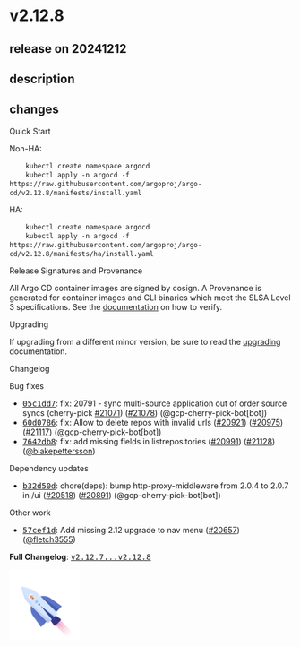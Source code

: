 # v2.12.8

## release on 20241212

## description

## changes

Quick Start

Non-HA:

        kubectl create namespace argocd
        kubectl apply -n argocd -f https://raw.githubusercontent.com/argoproj/argo-cd/v2.12.8/manifests/install.yaml

HA:

        kubectl create namespace argocd
        kubectl apply -n argocd -f https://raw.githubusercontent.com/argoproj/argo-cd/v2.12.8/manifests/ha/install.yaml

Release Signatures and Provenance

All Argo CD container images are signed by cosign. A Provenance is generated for container images and CLI binaries which meet the SLSA Level 3 specifications. See the <a href="https://argo-cd.readthedocs.io/en/stable/operator-manual/signed-release-assets" rel="nofollow">documentation</a> on how to verify.

Upgrading

If upgrading from a different minor version, be sure to read the <a href="https://argo-cd.readthedocs.io/en/stable/operator-manual/upgrading/overview/" rel="nofollow">upgrading</a> documentation.

Changelog

Bug fixes

* <a class="commit-link" data-hovercard-type="commit" data-hovercard-url="https://github.com/argoproj/argo-cd/commit/05c1dd7d60f01fd4d0e5467063567f5c4483d549/hovercard" href="https://github.com/argoproj/argo-cd/commit/05c1dd7d60f01fd4d0e5467063567f5c4483d549"><tt>05c1dd7</tt></a>: fix: 20791 - sync multi-source application out of order source syncs (cherry-pick <a class="issue-link js-issue-link" data-error-text="Failed to load title" data-id="2719542463" data-permission-text="Title is private" data-url="https://github.com/argoproj/argo-cd/issues/21071" data-hovercard-type="pull_request" data-hovercard-url="/argoproj/argo-cd/pull/21071/hovercard" href="https://github.com/argoproj/argo-cd/pull/21071">#21071</a>) (<a class="issue-link js-issue-link" data-error-text="Failed to load title" data-id="2720893996" data-permission-text="Title is private" data-url="https://github.com/argoproj/argo-cd/issues/21078" data-hovercard-type="pull_request" data-hovercard-url="/argoproj/argo-cd/pull/21078/hovercard" href="https://github.com/argoproj/argo-cd/pull/21078">#21078</a>) (@gcp-cherry-pick-bot[bot])
* <a class="commit-link" data-hovercard-type="commit" data-hovercard-url="https://github.com/argoproj/argo-cd/commit/60d0786c82ffd3f5ace2fead7d2c98b1552e396b/hovercard" href="https://github.com/argoproj/argo-cd/commit/60d0786c82ffd3f5ace2fead7d2c98b1552e396b"><tt>60d0786</tt></a>: fix: Allow to delete repos with invalid urls (<a class="issue-link js-issue-link" data-error-text="Failed to load title" data-id="2687657397" data-permission-text="Title is private" data-url="https://github.com/argoproj/argo-cd/issues/20921" data-hovercard-type="issue" data-hovercard-url="/argoproj/argo-cd/issues/20921/hovercard" href="https://github.com/argoproj/argo-cd/issues/20921">#20921</a>) (<a class="issue-link js-issue-link" data-error-text="Failed to load title" data-id="2698821258" data-permission-text="Title is private" data-url="https://github.com/argoproj/argo-cd/issues/20975" data-hovercard-type="pull_request" data-hovercard-url="/argoproj/argo-cd/pull/20975/hovercard" href="https://github.com/argoproj/argo-cd/pull/20975">#20975</a>) (<a class="issue-link js-issue-link" data-error-text="Failed to load title" data-id="2730106597" data-permission-text="Title is private" data-url="https://github.com/argoproj/argo-cd/issues/21117" data-hovercard-type="pull_request" data-hovercard-url="/argoproj/argo-cd/pull/21117/hovercard" href="https://github.com/argoproj/argo-cd/pull/21117">#21117</a>) (@gcp-cherry-pick-bot[bot])
* <a class="commit-link" data-hovercard-type="commit" data-hovercard-url="https://github.com/argoproj/argo-cd/commit/7642db8ddf74cda499ce1e448026b952abc9a304/hovercard" href="https://github.com/argoproj/argo-cd/commit/7642db8ddf74cda499ce1e448026b952abc9a304"><tt>7642db8</tt></a>: fix: add missing fields in listrepositories (<a class="issue-link js-issue-link" data-error-text="Failed to load title" data-id="2702355556" data-permission-text="Title is private" data-url="https://github.com/argoproj/argo-cd/issues/20991" data-hovercard-type="pull_request" data-hovercard-url="/argoproj/argo-cd/pull/20991/hovercard" href="https://github.com/argoproj/argo-cd/pull/20991">#20991</a>) (<a class="issue-link js-issue-link" data-error-text="Failed to load title" data-id="2732486067" data-permission-text="Title is private" data-url="https://github.com/argoproj/argo-cd/issues/21128" data-hovercard-type="pull_request" data-hovercard-url="/argoproj/argo-cd/pull/21128/hovercard" href="https://github.com/argoproj/argo-cd/pull/21128">#21128</a>) (<a class="user-mention notranslate" data-hovercard-type="user" data-hovercard-url="/users/blakepettersson/hovercard" data-octo-click="hovercard-link-click" data-octo-dimensions="link_type:self" href="https://github.com/blakepettersson">@blakepettersson</a>)

Dependency updates

* <a class="commit-link" data-hovercard-type="commit" data-hovercard-url="https://github.com/argoproj/argo-cd/commit/b32d50da45b63449598234fde2c8b3ca9b952eef/hovercard" href="https://github.com/argoproj/argo-cd/commit/b32d50da45b63449598234fde2c8b3ca9b952eef"><tt>b32d50d</tt></a>: chore(deps): bump http-proxy-middleware from 2.0.4 to 2.0.7 in /ui (<a class="issue-link js-issue-link" data-error-text="Failed to load title" data-id="2610687140" data-permission-text="Title is private" data-url="https://github.com/argoproj/argo-cd/issues/20518" data-hovercard-type="pull_request" data-hovercard-url="/argoproj/argo-cd/pull/20518/hovercard" href="https://github.com/argoproj/argo-cd/pull/20518">#20518</a>) (<a class="issue-link js-issue-link" data-error-text="Failed to load title" data-id="2679283501" data-permission-text="Title is private" data-url="https://github.com/argoproj/argo-cd/issues/20891" data-hovercard-type="pull_request" data-hovercard-url="/argoproj/argo-cd/pull/20891/hovercard" href="https://github.com/argoproj/argo-cd/pull/20891">#20891</a>) (@gcp-cherry-pick-bot[bot])

Other work

* <a class="commit-link" data-hovercard-type="commit" data-hovercard-url="https://github.com/argoproj/argo-cd/commit/57cef1d14072ea2e44b0490511ca94e008187307/hovercard" href="https://github.com/argoproj/argo-cd/commit/57cef1d14072ea2e44b0490511ca94e008187307"><tt>57cef1d</tt></a>: Add missing 2.12 upgrade to nav menu (<a class="issue-link js-issue-link" data-error-text="Failed to load title" data-id="2633836991" data-permission-text="Title is private" data-url="https://github.com/argoproj/argo-cd/issues/20657" data-hovercard-type="pull_request" data-hovercard-url="/argoproj/argo-cd/pull/20657/hovercard" href="https://github.com/argoproj/argo-cd/pull/20657">#20657</a>) (<a class="user-mention notranslate" data-hovercard-type="user" data-hovercard-url="/users/fletch3555/hovercard" data-octo-click="hovercard-link-click" data-octo-dimensions="link_type:self" href="https://github.com/fletch3555">@fletch3555</a>)

<strong>Full Changelog</strong>: <a class="commit-link" href="https://github.com/argoproj/argo-cd/compare/v2.12.7...v2.12.8"><tt>v2.12.7...v2.12.8</tt></a>

<a href="https://argoproj.github.io/cd/" rel="nofollow"><img src="https://raw.githubusercontent.com/argoproj/argo-site/master/content/pages/cd/gitops-cd.png" width="25%" style="max-width: 100%;"></a>

